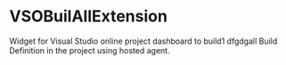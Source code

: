 # VSOBuilAllExtension
Widget for Visual Studio online project dashboard to build1 dfgdgall Build Definition in the project using hosted agent.
